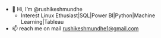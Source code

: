 - 👋 Hi, I’m @rushikeshmundhe
   - Interest Linux Ethusiast|SQL|Power BI|Python|Machine Learning|Tableau
- 📫 reach me on mail rushikeshmundhe1@gmail.com

<!---
rushikeshmundhe/rushikeshmundhe is a ✨ special ✨ repository because its `README.md` (this file) appears on your GitHub profile.
You can click the Preview link to take a look at your changes.
--->
